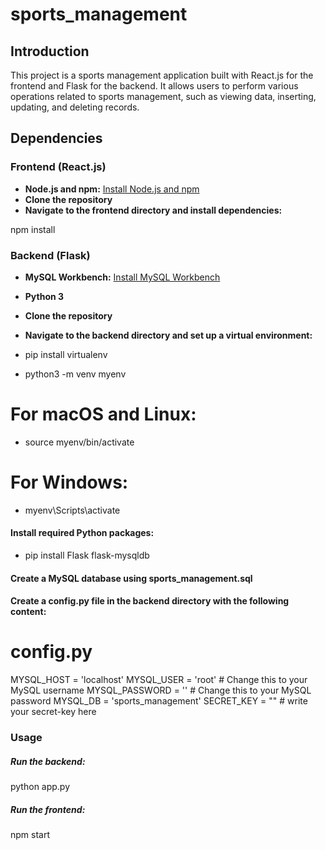 # sports_management

## Introduction
This project is a sports management application built with React.js for the frontend and Flask for the backend. It allows users to perform various operations related to sports management, such as viewing data, inserting, updating, and deleting records.

## Dependencies

### Frontend (React.js)
- **Node.js and npm:** [Install Node.js and npm](https://nodejs.org/)
- **Clone the repository**
- **Navigate to the frontend directory and install dependencies:**


npm install


### Backend (Flask)
- **MySQL Workbench:** [Install MySQL Workbench](https://www.mysql.com/products/workbench/)
- **Python 3**
- **Clone the repository**
- **Navigate to the backend directory and set up a virtual environment:**

- pip install virtualenv
- python3 -m venv myenv
# For macOS and Linux:
- source myenv/bin/activate
# For Windows:
- myenv\Scripts\activate


#### Install required Python packages:
- pip install Flask flask-mysqldb

#### Create a MySQL database using sports_management.sql
#### Create a config.py file in the backend directory with the following content:
# config.py
MYSQL_HOST = 'localhost'
MYSQL_USER = 'root'  # Change this to your MySQL username
MYSQL_PASSWORD = ''  # Change this to your MySQL password
MYSQL_DB = 'sports_management'
SECRET_KEY = "" # write your secret-key here 


### Usage
##### Run the backend:
python app.py

##### Run the frontend:
npm start












